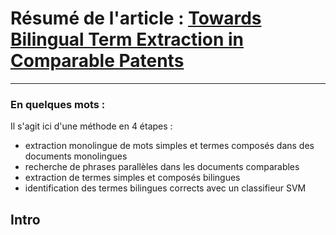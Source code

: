 # Résumé de l'article : [Towards Bilingual Term Extraction in Comparable Patents](http://www.aclweb.org/anthology/Y09-2038)
---------

### En quelques mots : 
Il s'agit ici d'une méthode en 4 étapes :
* extraction monolingue de mots simples et termes composés dans des documents monolingues
* recherche de phrases parallèles dans les documents comparables
* extraction de termes simples et composés bilingues
* identification des termes bilingues corrects avec un classifieur SVM


## Intro
